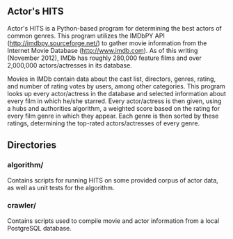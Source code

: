 ## Actor's HITS

Actor's HITS is a Python-based program for determining the best actors of common genres. This program utilizes the IMDbPY API (http://imdbpy.sourceforge.net/) to gather movie information from the Internet Movie Database (http://www.imdb.com). As of this writing (November 2012), IMDb has roughly 280,000 feature films and over 2,000,000 actors/actresses in its database.

Movies in IMDb contain data about the cast list, directors, genres, rating, and number of rating votes by users, among other categories. This program looks up every actor/actress in the database and selected information about every film in which he/she starred. Every actor/actress is then given, using a hubs and authorities algorithm, a weighted score based on the rating for every film genre in which they appear. Each genre is then sorted by these ratings, determining the top-rated actors/actresses of every genre.

## Directories
### algorithm/
Contains scripts for running HITS on some provided corpus of actor data, as well as unit tests for the algorithm.

### crawler/
Contains scripts used to compile movie and actor information from a local PostgreSQL database.

